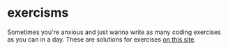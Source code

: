 # exercisms

Sometimes you're anxious and just wanna write as many coding exercises as you can in a day.
These are solutions for exercises [on this site](https://exercism.io/my/tracks). 
